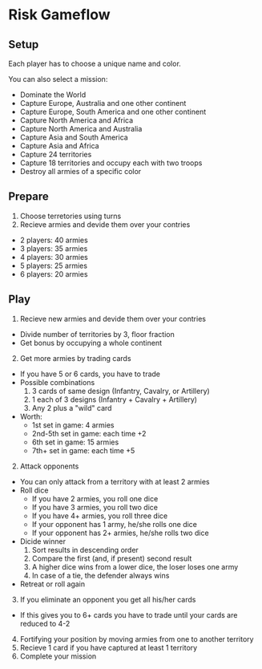 Risk Gameflow
=============

Setup
-----
Each player has to choose a unique name and color.

You can also select a mission:
- Dominate the World
- Capture Europe, Australia and one other continent
- Capture Europe, South America and one other continent
- Capture North America and Africa
- Capture North America and Australia
- Capture Asia and South America
- Capture Asia and Africa
- Capture 24 territories
- Capture 18 territories and occupy each with two troops
- Destroy all armies of a specific color

Prepare
-------
1. Choose terretories using turns
1. Recieve armies and devide them over your contries
  - 2 players: 40 armies
  - 3 players: 35 armies
  - 4 players: 30 armies
  - 5 players: 25 armies
  - 6 players: 20 armies

Play
----
1. Recieve new armies and devide them over your contries
  - Divide number of territories by 3, floor fraction
  - Get bonus by occupying a whole continent
2. Get more armies by trading cards
  - If you have 5 or 6 cards, you have to trade
  - Possible combinations
    1. 3 cards of same design (Infantry, Cavalry, or Artillery)
    2. 1 each of 3 designs (Infantry + Cavalry + Artillery)
    3. Any 2 plus a "wild" card
  - Worth:
    - 1st set in game: 4 armies
    - 2nd-5th set in game: each time +2
    - 6th set in game: 15 armies
    - 7th+ set in game: each time +5
2. Attack opponents
  - You can only attack from a territory with at least 2 armies
  - Roll dice
    - If you have 2 armies, you roll one dice
    - If you have 3 armies, you roll two dice
    - If you have 4+ armies, you roll three dice
    - If your opponent has 1 army, he/she rolls one dice
    - If your opponent has 2+ armies, he/she rolls two dice
  - Dicide winner
    1. Sort results in descending order
    2. Compare the first (and, if present) second result
    3. A higher dice wins from a lower dice, the loser loses one army
    4. In case of a tie, the defender always wins
  - Retreat or roll again
3. If you eliminate an opponent you get all his/her cards
  - If this gives you to 6+ cards you have to trade until your cards are reduced to 4-2
4. Fortifying your position by moving armies from one to another territory
5. Recieve 1 card if you have captured at least 1 territory
6. Complete your mission
